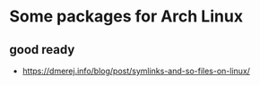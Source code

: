 # Some packages for Arch Linux

## good ready
- https://dmerej.info/blog/post/symlinks-and-so-files-on-linux/

